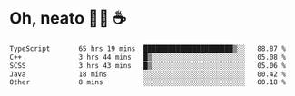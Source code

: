 # Oh, neato 🧑‍💻 ☕

<!--START_SECTION:waka-->

```txt
TypeScript       65 hrs 19 mins  ██████████████████████▒░░   88.87 %
C++              3 hrs 44 mins   █▒░░░░░░░░░░░░░░░░░░░░░░░   05.08 %
SCSS             3 hrs 43 mins   █▒░░░░░░░░░░░░░░░░░░░░░░░   05.06 %
Java             18 mins         ░░░░░░░░░░░░░░░░░░░░░░░░░   00.42 %
Other            8 mins          ░░░░░░░░░░░░░░░░░░░░░░░░░   00.18 %
```

<!--END_SECTION:waka-->
